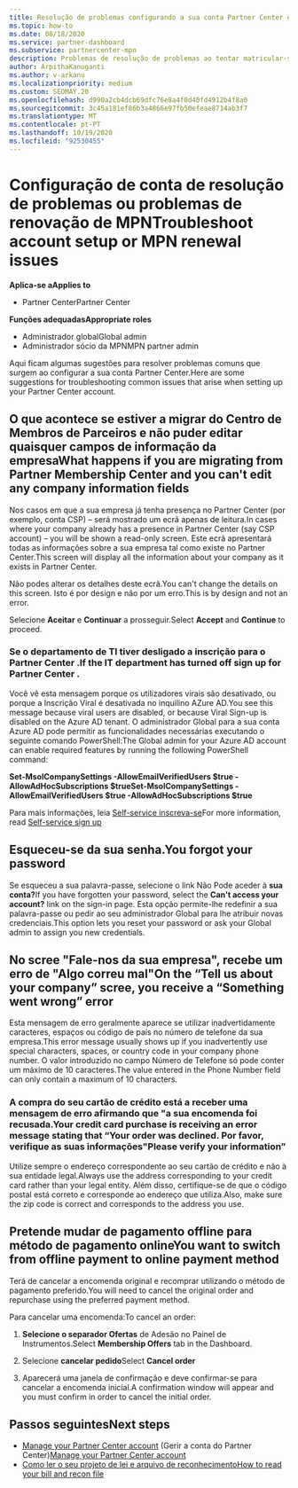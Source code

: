 ```yaml
---
title: Resolução de problemas configurando a sua conta Partner Center ou problemas de renovação de MPN
ms.topic: how-to
ms.date: 08/18/2020
ms.service: partner-dashboard
ms.subservice: partnercenter-mpn
description: Problemas de resolução de problemas ao tentar matricular-se no Partner Center. Respostas abordam desafios com métodos de pagamento, esquecendo palavras-passe, e muito mais.
author: ArpithaKanuganti
ms.author: v-arkanu
ms.localizationpriority: medium
ms.custom: SEOMAY.20
ms.openlocfilehash: d990a2cb4dcb69dfc76e8a4f0d40fd4912b4f8a0
ms.sourcegitcommit: 3c45a181ef86b3a4866e97fb50efeae8714ab3f7
ms.translationtype: MT
ms.contentlocale: pt-PT
ms.lasthandoff: 10/19/2020
ms.locfileid: "92530455"
---
```

# <a name="troubleshoot-account-setup-or-mpn-renewal-issues"></a><span data-ttu-id="4b487-104">Configuração de conta de resolução de problemas ou problemas de renovação de MPN</span><span class="sxs-lookup"><span data-stu-id="4b487-104">Troubleshoot account setup or MPN renewal issues</span></span>

<span data-ttu-id="4b487-105">**Aplica-se a**</span><span class="sxs-lookup"><span data-stu-id="4b487-105">**Applies to**</span></span>

- <span data-ttu-id="4b487-106">Partner Center</span><span class="sxs-lookup"><span data-stu-id="4b487-106">Partner Center</span></span>
 
<span data-ttu-id="4b487-107">**Funções adequadas**</span><span class="sxs-lookup"><span data-stu-id="4b487-107">**Appropriate roles**</span></span>

- <span data-ttu-id="4b487-108">Administrador global</span><span class="sxs-lookup"><span data-stu-id="4b487-108">Global admin</span></span>
- <span data-ttu-id="4b487-109">Administrador sócio da MPN</span><span class="sxs-lookup"><span data-stu-id="4b487-109">MPN partner admin</span></span> 
 
<span data-ttu-id="4b487-110">Aqui ficam algumas sugestões para resolver problemas comuns que surgem ao configurar a sua conta Partner Center.</span><span class="sxs-lookup"><span data-stu-id="4b487-110">Here are some suggestions for troubleshooting common issues that arise when setting up your Partner Center account.</span></span>

## <a name="what-happens-if-you-are-migrating-from-partner-membership-center-and-you-cant-edit-any-company-information-fields"></a><span data-ttu-id="4b487-111">O que acontece se estiver a migrar do Centro de Membros de Parceiros e não puder editar quaisquer campos de informação da empresa</span><span class="sxs-lookup"><span data-stu-id="4b487-111">What happens if you are migrating from Partner Membership Center and you can't edit any company information fields</span></span>

<span data-ttu-id="4b487-112">Nos casos em que a sua empresa já tenha presença no Partner Center (por exemplo, conta CSP) – será mostrado um ecrã apenas de leitura.</span><span class="sxs-lookup"><span data-stu-id="4b487-112">In cases where your company already has a presence in Partner Center (say CSP account) – you will be shown a read-only screen.</span></span> <span data-ttu-id="4b487-113">Este ecrã apresentará todas as informações sobre a sua empresa tal como existe no Partner Center.</span><span class="sxs-lookup"><span data-stu-id="4b487-113">This screen will display all the information about your company as it exists in Partner Center.</span></span>

<span data-ttu-id="4b487-114">Não podes alterar os detalhes deste ecrã.</span><span class="sxs-lookup"><span data-stu-id="4b487-114">You can't change the details on this screen.</span></span> <span data-ttu-id="4b487-115">Isto é por design e não por um erro.</span><span class="sxs-lookup"><span data-stu-id="4b487-115">This is by design and not an error.</span></span>

<span data-ttu-id="4b487-116">Selecione **Aceitar** e **Continuar** a prosseguir.</span><span class="sxs-lookup"><span data-stu-id="4b487-116">Select **Accept** and **Continue** to proceed.</span></span>


### <a name="if-the-it-department-has-turned-off-sign-up-for-partner-center"></a><span data-ttu-id="4b487-117">Se o departamento de TI tiver desligado **a inscrição para o Partner Center** .</span><span class="sxs-lookup"><span data-stu-id="4b487-117">If the IT department has turned off **sign up for Partner Center** .</span></span>

<span data-ttu-id="4b487-118">Você vê esta mensagem porque os utilizadores virais são desativado, ou porque a Inscrição Viral é desativada no inquilino AZure AD.</span><span class="sxs-lookup"><span data-stu-id="4b487-118">You see this message because viral users are disabled, or because Viral Sign-up is disabled on the Azure AD tenant.</span></span> <span data-ttu-id="4b487-119">O administrador Global para a sua conta Azure AD pode permitir as funcionalidades necessárias executando o seguinte comando PowerShell:</span><span class="sxs-lookup"><span data-stu-id="4b487-119">The Global admin for your Azure AD account can enable required features by running the following PowerShell command:</span></span>

<span data-ttu-id="4b487-120">**Set-MsolCompanySettings -AllowEmailVerifiedUsers $true -AllowAdHocSubscriptions $true**</span><span class="sxs-lookup"><span data-stu-id="4b487-120">**Set-MsolCompanySettings -AllowEmailVerifiedUsers $true -AllowAdHocSubscriptions $true**</span></span>

<span data-ttu-id="4b487-121">Para mais informações, leia [Self-service inscreva-se](/azure/active-directory/users-groups-roles/directory-self-service-signup)</span><span class="sxs-lookup"><span data-stu-id="4b487-121">For more information, read [Self-service sign up](/azure/active-directory/users-groups-roles/directory-self-service-signup)</span></span>

## <a name="you-forgot-your-password"></a><span data-ttu-id="4b487-122">Esqueceu-se da sua senha.</span><span class="sxs-lookup"><span data-stu-id="4b487-122">You forgot your password</span></span>

<span data-ttu-id="4b487-123">Se esqueceu a sua palavra-passe, selecione o link Não Pode aceder à **sua conta?**</span><span class="sxs-lookup"><span data-stu-id="4b487-123">If you have forgotten your password, select the **Can't access your account?** link on the sign-in page.</span></span> <span data-ttu-id="4b487-124">Esta opção permite-lhe redefinir a sua palavra-passe ou pedir ao seu administrador Global para lhe atribuir novas credenciais.</span><span class="sxs-lookup"><span data-stu-id="4b487-124">This option lets you reset your password or ask your Global admin to assign you new credentials.</span></span>

## <a name="on-the-tell-us-about-your-company-scree-you-receive-a-something-went-wrong-error"></a><span data-ttu-id="4b487-125">No scree "Fale-nos da sua empresa", recebe um erro de "Algo correu mal"</span><span class="sxs-lookup"><span data-stu-id="4b487-125">On the “Tell us about your company” scree, you receive a “Something went wrong” error</span></span>

<span data-ttu-id="4b487-126">Esta mensagem de erro geralmente aparece se utilizar inadvertidamente caracteres, espaços ou código de país no número de telefone da sua empresa.</span><span class="sxs-lookup"><span data-stu-id="4b487-126">This error message usually shows up if you inadvertently use special characters, spaces, or country code in your company phone number.</span></span> <span data-ttu-id="4b487-127">O valor introduzido no campo Número de Telefone só pode conter um máximo de 10 caracteres.</span><span class="sxs-lookup"><span data-stu-id="4b487-127">The value entered in the Phone Number field can only contain a maximum of 10 characters.</span></span>


### <a name="your-credit-card-purchase-is-receiving-an-error-message-stating-that-your-order-was-declined-please-verify-your-information"></a><span data-ttu-id="4b487-128">A compra do seu cartão de crédito está a receber uma mensagem de erro afirmando que "a sua encomenda foi recusada.</span><span class="sxs-lookup"><span data-stu-id="4b487-128">Your credit card purchase is receiving an error message stating that “Your order was declined.</span></span> <span data-ttu-id="4b487-129">Por favor, verifique as suas informações"</span><span class="sxs-lookup"><span data-stu-id="4b487-129">Please verify your information”</span></span>


<span data-ttu-id="4b487-130">Utilize sempre o endereço correspondente ao seu cartão de crédito e não à sua entidade legal.</span><span class="sxs-lookup"><span data-stu-id="4b487-130">Always use the address corresponding to your credit card rather than your legal entity.</span></span> <span data-ttu-id="4b487-131">Além disso, certifique-se de que o código postal está correto e corresponde ao endereço que utiliza.</span><span class="sxs-lookup"><span data-stu-id="4b487-131">Also, make sure the zip code is correct and corresponds to the address you use.</span></span>

## <a name="you-want-to-switch-from-offline-payment-to-online-payment-method"></a><span data-ttu-id="4b487-132">Pretende mudar de pagamento offline para método de pagamento online</span><span class="sxs-lookup"><span data-stu-id="4b487-132">You want to switch from offline payment to online payment method</span></span> 

<span data-ttu-id="4b487-133">Terá de cancelar a encomenda original e recomprar utilizando o método de pagamento preferido.</span><span class="sxs-lookup"><span data-stu-id="4b487-133">You will need to cancel the original order and repurchase using the preferred payment method.</span></span>

<span data-ttu-id="4b487-134">Para cancelar uma encomenda:</span><span class="sxs-lookup"><span data-stu-id="4b487-134">To cancel an order:</span></span>

1. <span data-ttu-id="4b487-135">**Selecione o separador Ofertas** de Adesão no Painel de Instrumentos.</span><span class="sxs-lookup"><span data-stu-id="4b487-135">Select **Membership Offers** tab in the Dashboard.</span></span>

2. <span data-ttu-id="4b487-136">Selecione **cancelar pedido**</span><span class="sxs-lookup"><span data-stu-id="4b487-136">Select **Cancel order**</span></span>

3. <span data-ttu-id="4b487-137">Aparecerá uma janela de confirmação e deve confirmar-se para cancelar a encomenda inicial.</span><span class="sxs-lookup"><span data-stu-id="4b487-137">A confirmation window will appear and you must confirm in order to cancel the initial order.</span></span>

## <a name="next-steps"></a><span data-ttu-id="4b487-138">Passos seguintes</span><span class="sxs-lookup"><span data-stu-id="4b487-138">Next steps</span></span>

- <span data-ttu-id="4b487-139">[Manage your Partner Center account](partner-center-account-setup.md) (Gerir a conta do Partner Center)</span><span class="sxs-lookup"><span data-stu-id="4b487-139">[Manage your Partner Center account](partner-center-account-setup.md)</span></span>
- [<span data-ttu-id="4b487-140">Como ler o seu projeto de lei e arquivo de reconhecimento</span><span class="sxs-lookup"><span data-stu-id="4b487-140">How to read your bill and recon file</span></span>](read-your-bill.md)